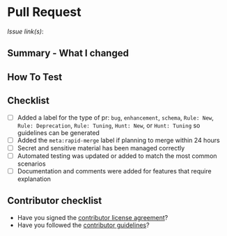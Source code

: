 <!--
Thank you for your interest in and contributing to Detection Rules!
There are a few simple things to check before submitting your pull request
that can help with the review process. You should delete these items
from your submission, but they are here to help bring them to your attention.
-->
# Pull Request

*Issue link(s)*:

<!--
  Add Related Issues / PRs for context. Eg:
    Related to elastic/repo#999
    Resolves #123
  If there is no issue link, take extra care to write a clear summary and label the PR just as you would label an issue to give additional context to reviewers.
-->

## Summary - What I changed

<!--
  Summarize your PR. Animated gifs are 💯. Code snippets are ⚡️. Examples & screenshots are 🔥
-->

## How To Test

<!--
  Some examples of what you could include here are:
  * Links to GitHub action results for CI test improvements
  * Sample data before/after screenshots (or short videos showing how something works)
  * Copy/pasted commands and output from the testing you did in your local terminal window
  * If tests run in GitHub, you can 🪁or 🔱, respectively, to indicate tests will run in CI
  * Query used in your stack to verify the change
-->

## Checklist

<!-- Delete any items that are not applicable to this PR. -->

- [ ] Added a label for the type of pr: `bug`, `enhancement`, `schema`, `Rule: New`, `Rule: Deprecation`, `Rule: Tuning`, `Hunt: New`, or `Hunt: Tuning` so guidelines can be generated
- [ ] Added the `meta:rapid-merge` label if planning to merge within 24 hours
- [ ] Secret and sensitive material has been managed correctly
- [ ] Automated testing was updated or added to match the most common scenarios
- [ ] Documentation and comments were added for features that require explanation

## Contributor checklist

- Have you signed the [contributor license agreement](https://www.elastic.co/contributor-agreement)?
- Have you followed the [contributor guidelines](https://github.com/elastic/detection-rules/blob/main/CONTRIBUTING.md)?
